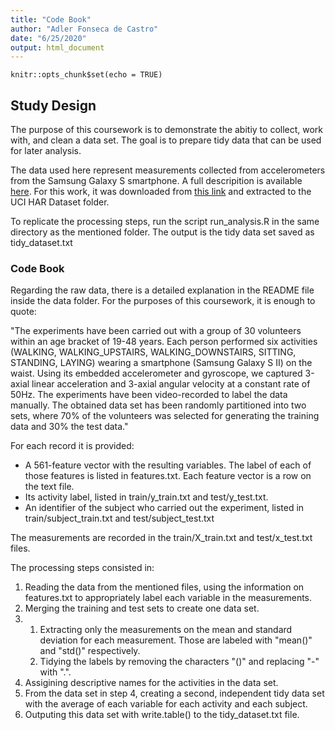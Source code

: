 ```yaml
---
title: "Code Book"
author: "Adler Fonseca de Castro"
date: "6/25/2020"
output: html_document
---
```


```{r setup, include=FALSE}
knitr::opts_chunk$set(echo = TRUE)
```

## Study Design

The purpose of this coursework is to demonstrate the abitiy to collect, work with, and clean a data set. The goal is to prepare tidy data that can be used for later analysis. 

The data used here represent measurements collected from accelerometers from the Samsung Galaxy S smartphone. A full descripition is available [here](http://archive.ics.uci.edu/ml/datasets/Human+Activity+Recognition+Using+Smartphones). For this work, it was downloaded from [this link](https://d396qusza40orc.cloudfront.net/getdata%2Fprojectfiles%2FUCI%20HAR%20Dataset.zip) and extracted to the UCI HAR Dataset folder.

To replicate the processing steps, run the script run_analysis.R in the same directory as the mentioned folder. The output is the tidy data set saved as tidy_dataset.txt

### Code Book

Regarding the raw data, there is a detailed explanation in the README file inside the data folder. For the purposes of this coursework, it is enough to quote:

"The experiments have been carried out with a group of 30 volunteers within an age bracket of 19-48 years. Each person performed six activities (WALKING, WALKING_UPSTAIRS, WALKING_DOWNSTAIRS, SITTING, STANDING, LAYING) wearing a smartphone (Samsung Galaxy S II) on the waist. Using its embedded accelerometer and gyroscope, we captured 3-axial linear acceleration and 3-axial angular velocity at a constant rate of 50Hz. The experiments have been video-recorded to label the data manually. The obtained data set has been randomly partitioned into two sets, where 70% of the volunteers was selected for generating the training data and 30% the test data."

For each record it is provided:

* A 561-feature vector with the resulting variables. The label of each of those features is listed in features.txt. Each feature vector is a row on the text file.
* Its activity label, listed in train/y_train.txt and test/y_test.txt.
* An identifier of the subject who carried out the experiment, listed in train/subject_train.txt and test/subject_test.txt

The measurements are recorded in the train/X_train.txt and test/x_test.txt files.

The processing steps consisted in: 

1. Reading the data from the mentioned files, using the information on features.txt to appropriately label each variable in the measurements.
2. Merging the training and test sets to create one data set.
3. 1. Extracting only the measurements on the mean and standard deviation for each measurement. Those are labeled with "mean()" and "std()" respectively.
   2. Tidying the labels by removing the characters "()" and replacing "-" with ".".
4. Assigining descriptive names for the activities in the data set.
5. From the data set in step 4, creating a second, independent tidy data set with the average of each variable for each activity and each subject.
6. Outputing this data set with write.table() to the tidy_dataset.txt file.



